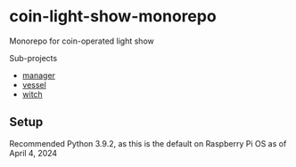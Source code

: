 # coin-light-show-monorepo

Monorepo for coin-operated light show

Sub-projects
- [manager](./manager/README.md)
- [vessel](./vessel/README.md)
- [witch](./witch/README.md)

## Setup

Recommended Python 3.9.2, as this is the default on Raspberry Pi OS as of April 4, 2024